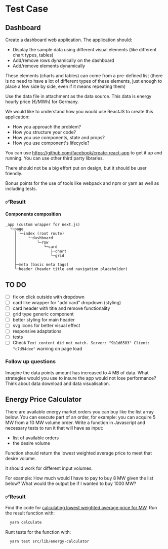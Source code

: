 # Test Case

## Dashboard

Create a dashboard web application.
The application should:

* Display the sample data using different visual elements (like different chart types, tables)
* Add/remove rows dynamically on the dashboard
* Add/remove elements dynamically

These elements (charts and tables) can come from a pre-defined list (there is no need to have a lot of different types of these elements, just enough to place a few side by side, even if it means repeating them)

Use the data file in attachment as the data source. This data is energy hourly price (€/MWh) for Germany.

We would like to understand how you would use ReactJS to create this application:
* How you approach the problem?
* How you structure your code?
* How you use components, state and props?
* How you use component's lifecycle?

You can use  https://github.com/facebook/create-react-app to get it up and running. You can use other third party libraries.

There should not be a big effort put on design, but it should be user friendly.

Bonus points for the use of tools like webpack and npm or yarn as well as including tests.

### ✅Result

#### Components composition

```text
_app (custom wrapper for next.js)
  └─page
    │ └─index (root route)
    │     └─dashboard
    │         └─row
    │            └─card
    │               ├─chart
    │               └─grid
    │
    ├─meta (basic meta tags)
    └─header (header title and navigation placeholder)
```
## TO DO

- [ ] fix on click outside with dropdown
- [ ] card like wrapper for "add card" dropdown (styling)
- [ ] card header with title and remove functionality
- [ ] grid type generic component
- [ ] better styling for main header
- [ ] svg icons for better visual effect
- [ ] responsive adaptations
- [ ] tests
- [ ] Check `Text content did not match. Server: "9b1d6583" Client: "c7d94dee"` warning on page load

### Follow up questions

Imagine the data points amount has increased to 4 MB of data. What strategies would you use to insure the app would not lose performance? Think about data download and data visualisation.

## Energy Price Calculator

There are available energy market orders you can buy like the list array below. You can execute part of an order, for example: you can acquire 5 MW from a 10 MW volume order.
Write a function in Javascript and necessary tests to run it that will have as input:

* list of available orders
* the desire volume

Function should return the lowest weighted average price to meet that desire volume.

It should work for different input volumes.

For example: How much would I have to pay to buy 8 MW given the list below? What would the output be if I wanted to buy 1000 MW?

### ✅Result

Find the code for  [calculating lowest weighted average price for MW](https://github.com/mifrej/wattsight/tree/master/src/lib/energy-calculator). Run the result function with:

  ```bash
    yarn calculate
  ```

Runt tests for the function with:

  ```bash
    yarn test src/lib/energy-calculator
  ```
